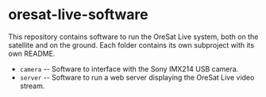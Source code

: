 # oresat-live-software

This repository contains software to run the OreSat Live system, both on the satellite and on the ground. Each folder contains its own subproject with its own README.

- `camera` -- Software to interface with the Sony IMX214 USB camera.
- `server` -- Software to run a web server displaying the OreSat Live video stream.